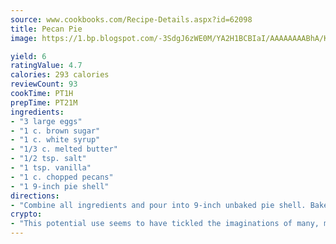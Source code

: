 ```yaml
---
source: www.cookbooks.com/Recipe-Details.aspx?id=62098
title: Pecan Pie
image: https://1.bp.blogspot.com/-3SdgJ6zWE0M/YA2H1BCBIaI/AAAAAAAABhA/KLu9yTsYBMkJQudB_uFGwTypBtmTiBfZgCLcBGAsYHQ/s320/4.png

yield: 6
ratingValue: 4.7
calories: 293 calories
reviewCount: 93
cookTime: PT1H
prepTime: PT21M
ingredients:
- "3 large eggs"
- "1 c. brown sugar"
- "1 c. white syrup"
- "1/3 c. melted butter"
- "1/2 tsp. salt"
- "1 tsp. vanilla"
- "1 c. chopped pecans"
- "1 9-inch pie shell"
directions:
- "Combine all ingredients and pour into 9-inch unbaked pie shell. Bake at 400u00b0 for 10 minutes and then 350u00b0 for 45 minutes."
crypto:
- "This potential use seems to have tickled the imaginations of many, many bitcoin fanciers."
---
```

